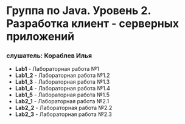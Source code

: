 # Группа по Java. Уровень 2. Разработка клиент - серверных приложений

### слушатель: Кораблев Илья


* __Lab1__ - Лабораторная работа №1
* __Lab1_2__ - Лабораторная работа №1.2 
* __Lab1_3__ - Лабораторная работа №1.3
* __Lab1_4__ - Лабораторная работа №1.4
* __Lab1_5__ - Лабораторная работа №1.5
* __Lab2_1__ - Лабораторная работа №2.1
* __Lab2_2__ - Лабораторная работа №2.2
* __Lab2_3__ - Лабораторная работа №2.3